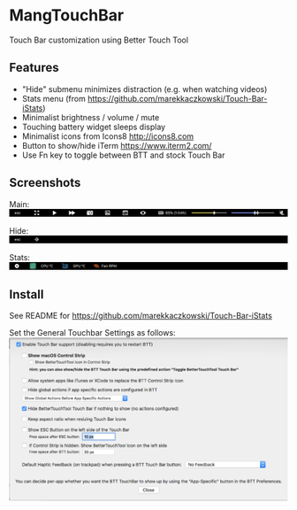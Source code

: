 # MangTouchBar

Touch Bar customization using Better Touch Tool

## Features
- "Hide" submenu minimizes distraction (e.g. when watching videos)
- Stats menu (from https://github.com/marekkaczkowski/Touch-Bar-iStats)
- Minimalist brightness / volume / mute
- Touching battery widget sleeps display
- Minimalist icons from Icons8 http://icons8.com
- Button to show/hide iTerm https://www.iterm2.com/
- Use Fn key to toggle between BTT and stock Touch Bar

## Screenshots
Main:
<img src="Images/Main.png">

Hide:
<img src="Images/Hide.png">

Stats:
<img src="Images/Stats.png">


## Install
See README for https://github.com/marekkaczkowski/Touch-Bar-iStats

Set the General Touchbar Settings as follows:
<img src="Images/General%20Touch%20Bar%20Settings.png">

